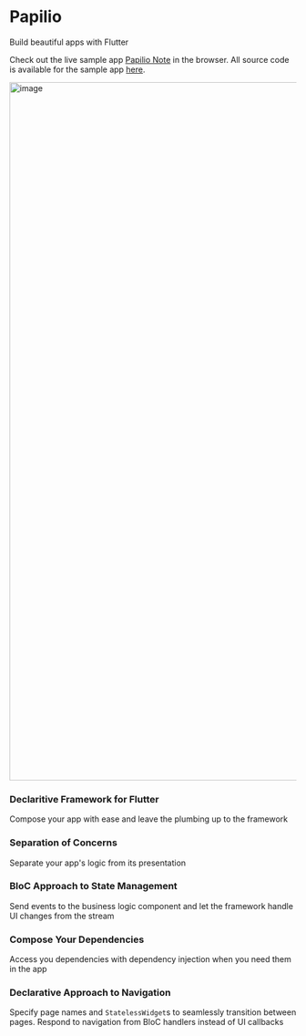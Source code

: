 # Papilio

Build beautiful apps with Flutter

Check out the live sample app [Papilio Note](https://www.papilionote.com) in the browser. All source code is available for the sample app [here](https://github.com/MelbourneDeveloper/papilio_note).

<img width="1225" alt="image" src="https://user-images.githubusercontent.com/16697547/178098531-0c0efbb2-8f57-414a-8512-4f1564f97ef8.png">

### Declaritive Framework for Flutter
Compose your app with ease and leave the plumbing up to the framework

### Separation of Concerns
Separate your app's logic from its presentation

### BloC Approach to State Management
Send events to the business logic component and let the framework handle UI changes from the stream

### Compose Your Dependencies
Access you dependencies with dependency injection when you need them in the app

### Declarative Approach to Navigation
Specify page names and `StatelessWidget`s to seamlessly transition between pages. Respond to navigation from BloC handlers instead of UI callbacks
